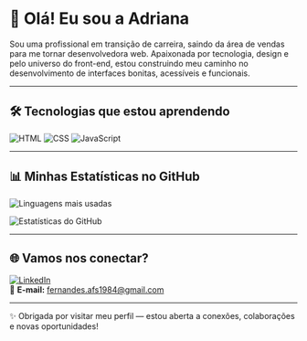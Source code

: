 # 👋 Olá! Eu sou a Adriana

Sou uma profissional em transição de carreira, saindo da área de vendas para me tornar desenvolvedora web. Apaixonada por tecnologia, design e pelo universo do front-end, estou construindo meu caminho no desenvolvimento de interfaces bonitas, acessíveis e funcionais.

---

## 🛠️ Tecnologias que estou aprendendo

![HTML](https://img.shields.io/badge/HTML5-Iniciante-E34F26?style=for-the-badge&logo=html5&logoColor=white)
![CSS](https://img.shields.io/badge/CSS3-Iniciante-1572B6?style=for-the-badge&logo=css3&logoColor=white)
![JavaScript](https://img.shields.io/badge/JavaScript-Iniciante-F7DF1E?style=for-the-badge&logo=javascript&logoColor=black)

---

## 📊 Minhas Estatísticas no GitHub

![Linguagens mais usadas](https://github-readme-stats.vercel.app/api/top-langs/?username=Adriana39&layout=compact&theme=tokyonight)  

![Estatísticas do GitHub](https://github-readme-stats.vercel.app/api?username=Adriana39&show_icons=true&theme=tokyonight&count_private=true)

---

## 🌐 Vamos nos conectar?

[![LinkedIn](https://img.shields.io/badge/-LinkedIn-blue?style=flat-square&logo=linkedin&logoColor=white)](https://www.linkedin.com/in/adriana-fs/)  
📧 **E-mail:** fernandes.afs1984@gmail.com

---

✨ Obrigada por visitar meu perfil — estou aberta a conexões, colaborações e novas oportunidades!





